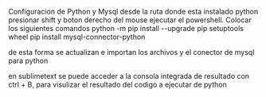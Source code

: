 Configuracion de Python y Mysql
desde la ruta donde esta instalado python presionar shift y boton derecho del mouse ejecutar el powershell. 
Colocar los siguientes comandos
python -m pip install --upgrade pip setuptools wheel
pip install mysql-connector-python

de esta forma se actualizan e importan los archivos y el conector de mysql para python

en sublimetext se puede acceder a la consola integrada de resultado con ctrl + B, para visulizar el resultado del codigo a ejecutar de python